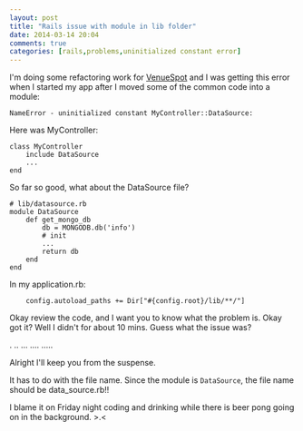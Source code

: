 ```yaml
---
layout: post
title: "Rails issue with module in lib folder"
date: 2014-03-14 20:04
comments: true
categories: [rails,problems,uninitialized constant error]
---
```


I'm doing some refactoring work for [VenueSpot](www.venuespot.co) and I was getting this error when I started my app after I moved some of the common code into a module:

```
NameError - uninitialized constant MyController::DataSource:
```

Here was MyController:

```
class MyController
	include DataSource
	...
end
```

So far so good, what about the DataSource file?

```
# lib/datasource.rb
module DataSource
	def get_mongo_db
		db = MONGODB.db('info')
		# init
		...
		return db
	end
end
```

In my application.rb:
```
	config.autoload_paths += Dir["#{config.root}/lib/**/"]
```

Okay review the code, and I want you to know what the problem is. Okay got it? Well I didn't for about 10 mins. Guess what the issue was? 

.
..
...
....
.....

Alright I'll keep you from the suspense. 

It has to do with the file name. Since the module is ```DataSource```, the file name should be data_source.rb!!

I blame it on Friday night coding and drinking while there is beer pong going on in the background. >.<
